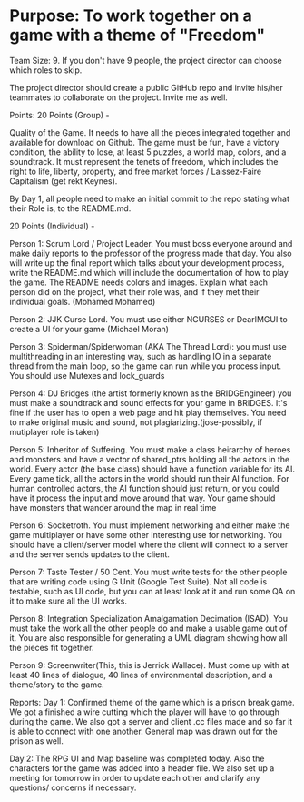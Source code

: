 # Purpose: To work together on a game with a theme of "Freedom"

  Team Size: 9. If you don't have 9 people, the project director can choose
  which roles to skip.

  The project director should create a public GitHub repo and invite his/her
  teammates to collaborate on the project. Invite me as well.

  Points:
  20 Points (Group) -

  Quality of the Game. It needs to have all the pieces
  integrated together and available for download on Github. The game must be
  fun, have a victory condition, the ability to lose, at least 5 puzzles, a
  world map, colors, and a soundtrack. It must represent the tenets of freedom,
  which includes the right to life, liberty, property, and free market forces /
  Laissez-Faire Capitalism (get rekt Keynes).

  By Day 1, all people need to make an initial commit to the
  repo stating what their Role is, to the README.md.

  20 Points (Individual) -

  Person 1: Scrum Lord / Project Leader. You must boss everyone around and make daily reports
  to the professor of the progress made that day. You also will write up the
  final report which talks about your development process, write the README.md
  which will include the documentation of how to play the game. The README needs
  colors and images. Explain what each person did on the project, what their
  role was, and if they met their individual goals. (Mohamed Mohamed)

  Person 2: JJK Curse Lord. You must use either NCURSES or DearIMGUI to create a
  UI for your game (Michael Moran)

  Person 3: Spiderman/Spiderwoman (AKA The Thread Lord): you must use
  multithreading in an interesting way, such as handling IO in a separate thread
  from the main loop, so the game can run while you process input. You should
  use Mutexes and lock_guards

  Person 4: DJ Bridges (the artist formerly known as the BRIDGEngineer) you must
  make a soundtrack and sound effects for your game in BRIDGES. It's fine if the
  user has to open a web page and hit play themselves. You need to make original
  music and sound, not plagiarizing.(jose-possibly, if mutiplayer role is taken)

  Person 5: Inheritor of Suffering. You must make a class heirarchy of heroes
  and monsters and have a vector of shared_ptrs holding all the actors in the
  world. Every actor (the base class) should have a function variable for its
  AI. Every game tick, all the actors in the world should run their AI function.
  For human controlled actors, the AI function should just return, or you could
  have it process the input and move around that way. Your game should have
  monsters that wander around the map in real time

  Person 6: Socketroth. You must implement networking and either make the game
  multiplayer or have some other interesting use for networking. You should have a client/server model where the client will connect to a
  server and the server sends updates to the client.

  Person 7: Taste Tester / 50 Cent. You must write tests for the other people
  that are writing code using G Unit (Google Test Suite). Not all code is
  testable, such as UI code, but you can at least look at it and run some QA on
  it to make sure all the UI works.

  Person 8: Integration Specialization Amalgamation Decimation (ISAD). You must take
  the work all the other people do and make a usable game out of it. You are
  also responsible for generating a UML diagram showing how all the pieces fit
  together.

  Person 9: Screenwriter(This, this is Jerrick Wallace). Must come up with at least 40 lines of dialogue, 40 lines of environmental description, and a theme/story to the game.

Reports: 
Day 1: Confirmed theme of the game which is a prison break game. We got a finished a wire cutting  which the player will have to go through during the game. We also got a server and client .cc files made and so far it is able to connect with one another. General map was drawn out for the prison as well.

Day 2: The RPG UI and Map baseline was completed today. Also the characters for the game was added into a header file. We also set up a meeting for tomorrow in order to update each other and clarify any questions/ concerns if necessary. 
